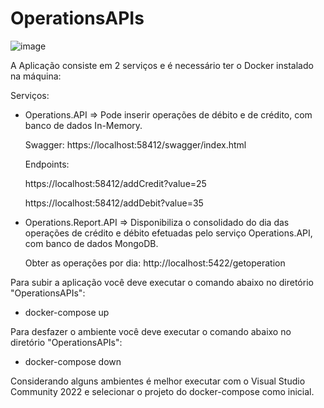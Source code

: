 # OperationsAPIs
![image](https://github.com/user-attachments/assets/926aa412-453c-43f2-baac-35f293f10ead)

A Aplicação consiste em 2 serviços e é necessário ter o Docker instalado na máquina:

Serviços:

- Operations.API => Pode inserir operações de débito e de crédito, com banco de dados In-Memory.

   Swagger:
    https://localhost:58412/swagger/index.html

   Endpoints:

     https://localhost:58412/addCredit?value=25
  
     https://localhost:58412/addDebit?value=35
   

- Operations.Report.API => Disponibiliza o consolidado do dia das operações de crédito e débito efetuadas pelo serviço Operations.API, com banco de dados MongoDB.

   Obter as operações por dia:
    http://localhost:5422/getoperation 

Para subir a aplicação você deve executar o comando abaixo no diretório "OperationsAPIs":

- docker-compose up

Para desfazer o ambiente você deve executar o comando abaixo no diretório "OperationsAPIs":

- docker-compose down


Considerando alguns ambientes é melhor executar com o Visual Studio Community 2022 e selecionar o projeto do docker-compose como inicial.
